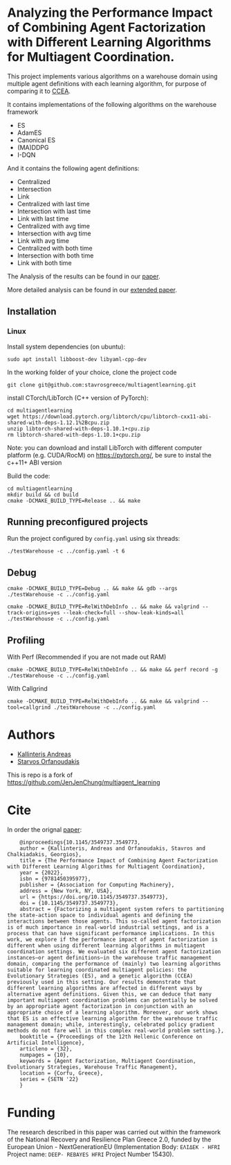 # Analyzing the Performance Impact of Combining Agent Factorization with Different Learning Algorithms for Multiagent Coordination.

This project implements various algorithms on a warehouse domain using multiple
agent definitions with each learning algorithm, for purpose of comparing it to
[CCEA](https://github.com/Kallinteris-Andreas/Warehouse-Automation-CCEA).

It contains implementations of the following algorithms on the warehouse framework
 - ES
 - AdamES
 - Canonical ES
 - (MA)DDPG
 - I-DQN

And it contains the following agent definitions:
 - Centralized
 - Intersection
 - Link
 - Centralized with last time
 - Intersection with last time
 - Link with last time
 - Centralized with avg time
 - Intersection with avg time
 - Link with avg time
 - Centralized with both time
 - Intersection with both time
 - Link with both time

The Analysis of the results can be found in our [paper](https://dl.acm.org/doi/10.1145/3549737.3549773).

More detailed analysis can be found in our [extended paper](https://link.springer.com/article/10.1007/s10458-024-09662-9).

## Installation ##

### Linux ###

Install system dependencies (on ubuntu):
```
sudo apt install libboost-dev libyaml-cpp-dev
```

In the working folder of your choice, clone the project code
```
git clone git@github.com:stavrosgreece/multiagentlearning.git
```


install CTorch/LibTorch (C++ version of PyTorch):
```
cd multiagentlearning
wget https://download.pytorch.org/libtorch/cpu/libtorch-cxx11-abi-shared-with-deps-1.12.1%2Bcpu.zip
unzip libtorch-shared-with-deps-1.10.1+cpu.zip
rm libtorch-shared-with-deps-1.10.1+cpu.zip
```
Note: you can download and install LibTorch with different computer platform (e.g. CUDA/RocM) on https://pytorch.org/, be sure to instal the c++11+ ABI version



Build the code:
```
cd multiagentlearning
mkdir build && cd build
cmake -DCMAKE_BUILD_TYPE=Release .. && make
```

## Running preconfigured projects

Run the project configured by `config.yaml` using six threads:
```
./testWarehouse -c ../config.yaml -t 6
```

## Debug
```
cmake -DCMAKE_BUILD_TYPE=Debug .. && make && gdb --args ./testWarehouse -c ../config.yaml
```
```
cmake -DCMAKE_BUILD_TYPE=RelWithDebInfo .. && make && valgrind --track-origins=yes --leak-check=full --show-leak-kinds=all ./testWarehouse -c ../config.yaml
```
## Profiling
With Perf (Recommended if you are not made out RAM)
```
cmake -DCMAKE_BUILD_TYPE=RelWithDebInfo .. && make && perf record -g ./testWarehouse -c ../config.yaml
```
With Callgrind
```
cmake -DCMAKE_BUILD_TYPE=RelWithDebInfo .. && make && valgrind --tool=callgrind ./testWarehouse -c ../config.yaml
```

# Authors
 - [Kallinteris Andreas](https://github.com/kallinteris-andreas)
 - [Starvos Orfanoudakis](https://github.com/stavrosgreece/)
 
This is repo is a fork of https://github.com/JenJenChung/multiagent_learning

# Cite
In order the orignal [paper](https://dl.acm.org/doi/10.1145/3549737.3549773):
```
    @inproceedings{10.1145/3549737.3549773,
    author = {Kallinteris, Andreas and Orfanoudakis, Stavros and Chalkiadakis, Georgios},
    title = {The Performance Impact of Combining Agent Factorization with Different Learning Algorithms for Multiagent Coordination},
    year = {2022},
    isbn = {9781450395977},
    publisher = {Association for Computing Machinery},
    address = {New York, NY, USA},
    url = {https://doi.org/10.1145/3549737.3549773},
    doi = {10.1145/3549737.3549773},
    abstract = {Factorizing a multiagent system refers to partitioning the state-action space to individual agents and defining the interactions between those agents. This so-called agent factorization is of much importance in real-world industrial settings, and is a process that can have significant performance implications. In this work, we explore if the performance impact of agent factorization is different when using different learning algorithms in multiagent coordination settings. We evaluated six different agent factorization instances—or agent definitions—in the warehouse traffic management domain, comparing the performance of (mainly) two learning algorithms suitable for learning coordinated multiagent policies: the Evolutionary Strategies (ES), and a genetic algorithm (CCEA) previously used in this setting. Our results demonstrate that different learning algorithms are affected in different ways by alternative agent definitions. Given this, we can deduce that many important multiagent coordination problems can potentially be solved by an appropriate agent factorization in conjunction with an appropriate choice of a learning algorithm. Moreover, our work shows that ES is an effective learning algorithm for the warehouse traffic management domain; while, interestingly, celebrated policy gradient methods do not fare well in this complex real-world problem setting.},
    booktitle = {Proceedings of the 12th Hellenic Conference on Artificial Intelligence},
    articleno = {32},
    numpages = {10},
    keywords = {Agent Factorization, Multiagent Coordination, Evolutionary Strategies, Warehouse Traffic Management},
    location = {Corfu, Greece},
    series = {SETN '22}
    }
```

# Funding
The research described in this paper was carried out within the framework of the National Recovery and Resilience Plan Greece 2.0, funded by the European Union - NextGenerationEU (Implementation Body: `ΕΛΙΔΕΚ - HFRI` Project name: `DEEP- REBAYES HFRI` Project Number 15430). 
